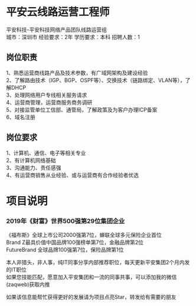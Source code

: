 # 平安云线路运营工程师
平安科技-平安科技网络产品团队线路运营组  
城市：深圳市 经验要求：2年 学历要求：本科  招聘人数：1

## 岗位职责
1、熟悉运营商线路产品及技术参数，有广域网架构及建设经验   
2、了解路由技术（IGP、BGP、OSPF等）、交换技术（链路绑定、VLAN等），了解DHCP   
3、处理网络用户专线相关服务请求   
4、运营商管理，运营商服务商务调研   
5、对接监管单位工信部、通管局，了解政策及为客户办理ICP备案   
6、域名注册

## 岗位要求
1、计算机、通信、电子等相关专业   
2、有计算机网络基础   
3、沟通能力、责任感强   
4、有运营商销售从业经验、或与运营商有合作经验者优选

# 项目说明

### 2019年《财富》世界500强第29位集团企业
《福布斯》全球上市公司2000强第7位，蝉联全球多元保险企业首位  
Brand Z最具价值中国品牌100强榜单第7位，金融品牌第2位  
FutureBrand 全球品牌100强第7位，保险品牌第1位

本人非猎头，非人事，纯IT同事分享内部推荐职位，每天更新平安集团2个月内发的IT职位  
如果您技能匹配，愿意加入平安集团和一流的同事共事，可以添加我的微信(zaqweb)获取内推 

如果该信息能帮忙获得更好的发展请为项目点亮Star，转发给有需要的朋友




